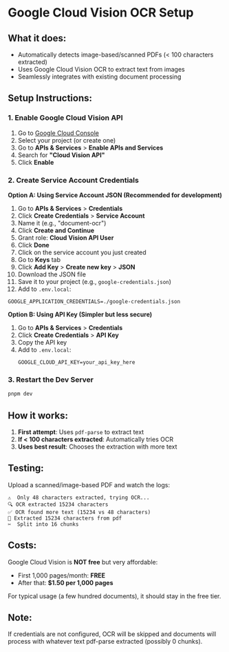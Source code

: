 # Google Cloud Vision OCR Setup

## What it does:
- Automatically detects image-based/scanned PDFs (< 100 characters extracted)
- Uses Google Cloud Vision OCR to extract text from images
- Seamlessly integrates with existing document processing

## Setup Instructions:

### 1. Enable Google Cloud Vision API

1. Go to [Google Cloud Console](https://console.cloud.google.com)
2. Select your project (or create one)
3. Go to **APIs & Services** > **Enable APIs and Services**
4. Search for **"Cloud Vision API"**
5. Click **Enable**

### 2. Create Service Account Credentials

**Option A: Using Service Account JSON (Recommended for development)**

1. Go to **APIs & Services** > **Credentials**
2. Click **Create Credentials** > **Service Account**
3. Name it (e.g., "document-ocr")
4. Click **Create and Continue**
5. Grant role: **Cloud Vision API User**
6. Click **Done**
7. Click on the service account you just created
8. Go to **Keys** tab
9. Click **Add Key** > **Create new key** > **JSON**
10. Download the JSON file
11. Save it to your project (e.g., `google-credentials.json`)
12. Add to `.env.local`:
   ```
   GOOGLE_APPLICATION_CREDENTIALS=./google-credentials.json
   ```

**Option B: Using API Key (Simpler but less secure)**

1. Go to **APIs & Services** > **Credentials**
2. Click **Create Credentials** > **API Key**
3. Copy the API key
4. Add to `.env.local`:
   ```
   GOOGLE_CLOUD_API_KEY=your_api_key_here
   ```

### 3. Restart the Dev Server

```bash
pnpm dev
```

## How it works:

1. **First attempt**: Uses `pdf-parse` to extract text
2. **If < 100 characters extracted**: Automatically tries OCR
3. **Uses best result**: Chooses the extraction with more text

## Testing:

Upload a scanned/image-based PDF and watch the logs:
```
⚠️  Only 48 characters extracted, trying OCR...
🔍 OCR extracted 15234 characters
✅ OCR found more text (15234 vs 48 characters)
📄 Extracted 15234 characters from pdf
✂️  Split into 16 chunks
```

## Costs:

Google Cloud Vision is **NOT free** but very affordable:
- First 1,000 pages/month: **FREE**
- After that: **$1.50 per 1,000 pages**

For typical usage (a few hundred documents), it should stay in the free tier.

## Note:

If credentials are not configured, OCR will be skipped and documents will process with whatever text pdf-parse extracted (possibly 0 chunks).
